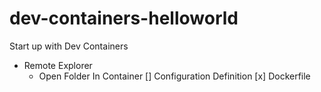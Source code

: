 # dev-containers-helloworld

Start up with Dev Containers

- Remote Explorer
  - Open Folder In Container
    [] Configuration Definition
    [x] Dockerfile
